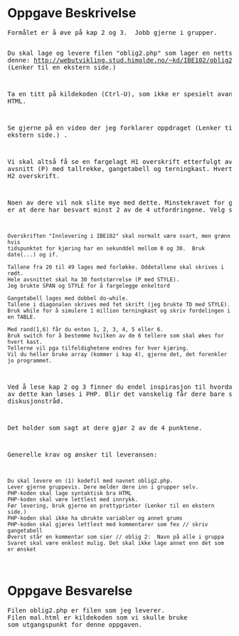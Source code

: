 <h1>Oppgave Beskrivelse</h1>
<pre>
Formålet er å øve på kap 2 og 3.  Jobb gjerne i grupper.  

Du skal lage og levere filen "oblig2.php" som lager en nettside
lik denne: http://webutvikling.stud.himolde.no/~kd/IBE102/oblig2.php  (Lenker til en ekstern side.)

Ta en titt på kildekoden (Ctrl-U), som ikke er spesielt avansert HTML.  

Se gjerne på en
video der jeg forklarer oppdraget (Lenker til en ekstern side.)
.

Vi skal altså få se en fargelagt H1 overskrift etterfulgt av
tre avsnitt (P) med tallrekke, gangetabell og terningkast.
Hvert avsnitt gis H2 overskrift.

Noen av dere vil nok slite mye med dette.
Minstekravet for godkjent er at dere har besvart minst 2 av de 4 utfordringene.
Velg selv.

    Overskriften "Innlevering i IBE102" skal normalt være svart, men grønn hvis
    tidspunktet for kjøring har en sekunddel mellom 0 og 30.  Bruk date(...) og if.

    Tallene fra 20 til 49 lages med forløkke. Oddetallene skal skrives i rødt.
    Hele avsnittet skal ha 30 fontstørrelse (P med STYLE).
    Jeg brukte SPAN og STYLE for å fargelegge enkeltord

    Gangetabell lages med dobbel do-while.
    Tallene i diagonalen skrives med fet skrift (jeg brukte TD med STYLE).
    Bruk while for å simulere 1 million terningkast og skriv fordelingen i en TABLE.

    Med rand(1,6) får du enten 1, 2, 3, 4, 5 eller 6.
    Bruk switch for å bestemme hvilken av de 6 tellere som skal økes for hvert kast.
    Tellerne vil pga tilfeldighetene endres for hver kjøring.
    Vil du heller bruke array (kommer i kap 4), gjerne det, det forenkler jo programmet.

Ved å lese kap 2 og 3 finner du endel inspirasjon til hvordan en del av dette kan løses i PHP.
Blir det vanskelig får dere bare spørre. Egen diskusjonstråd.

Det holder som sagt at dere gjør 2 av de 4 punktene.

Generelle krav og ønsker til leveransen:

    Du skal levere en (1) kodefil med navnet oblig2.php.
    Lever gjerne gruppevis. Dere melder dere inn i grupper selv.
    PHP-koden skal lage syntaktisk bra HTML
    PHP-koden skal være lettlest med innrykk.
    Før levering, bruk gjerne en prettyprinter (Lenker til en ekstern side.)
    PHP-koden skal ikke ha ubrukte variabler og annet grums
    PHP-koden skal gjøres lettlest med kommentarer som fex // skriv gangetabell
    Øverst står en kommentar som sier // oblig 2:  Navn på alle i gruppa
    Svaret skal være enklest mulig. Det skal ikke lage annet enn det som er ønsket
</pre>

<h1>Oppgave Besvarelse</h1>
<pre>
Filen oblig2.php er filen som jeg leverer.
Filen mal.html er kildekoden som vi skulle bruke
som utgangspunkt for denne oppgaven.
</pre>
